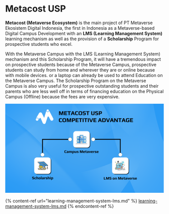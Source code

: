 # Metacost USP

**Metacost (Metaverse Ecosystem)** is the main project of PT Metaverse Ekosistem Digital Indonesia, the first in Indonesia as a Metaverse-based Digital Campus Development with an **LMS (Learning Management System)** learning mechanism as well as the provision of a **Scholarship** Program for prospective students who excel.

With the Metaverse Campus with the LMS (Learning Management System) mechanism and this Scholarship Program, it will have a tremendous impact on prospective students because of the Metaverse Campus, prospective students can study from home and wherever they are or online because with mobile devices. or a laptop can already be used to attend Education on the Metaverse Campus. The Scholarship Program on the Metaverse Campus is also very useful for prospective outstanding students and their parents who are less well off in terms of financing education on the Physical Campus (Offline) because the fees are very expensive.

![](<../.gitbook/assets/LearnMs (2).png>)

{% content-ref url="learning-management-system-lms.md" %}
[learning-management-system-lms.md](learning-management-system-lms.md)
{% endcontent-ref %}

